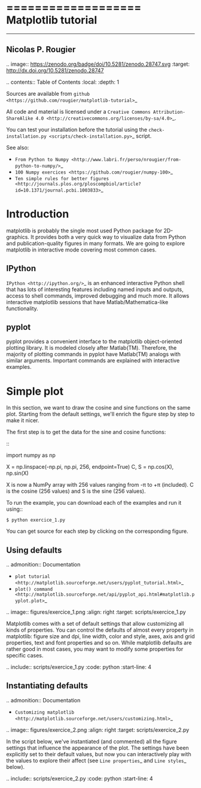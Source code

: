 ===================
Matplotlib tutorial
===================


------------------
Nicolas P. Rougier
------------------

.. image:: https://zenodo.org/badge/doi/10.5281/zenodo.28747.svg
   :target: http://dx.doi.org/10.5281/zenodo.28747

.. contents:: Table of Contents
   :local:
   :depth: 1

Sources are available from
`github <https://github.com/rougier/matplotlib-tutorial>`_

All code and material is licensed under a `Creative Commons
Attribution-ShareAlike 4.0
<http://creativecommons.org/licenses/by-sa/4.0>`_.

You can test your installation before the tutorial using the `check-installation.py <scripts/check-installation.py>`_ script.

See also:

* `From Python to Numpy <http://www.labri.fr/perso/nrougier/from-python-to-numpy/>`_
* `100 Numpy exercices <https://github.com/rougier/numpy-100>`_
* `Ten simple rules for better figures <http://journals.plos.org/ploscompbiol/article?id=10.1371/journal.pcbi.1003833>`_


Introduction
============

matplotlib is probably the single most used Python package for 2D-graphics. It
provides both a very quick way to visualize data from Python and
publication-quality figures in many formats.  We are going to explore
matplotlib in interactive mode covering most common cases.

IPython
-------

`IPython <http://ipython.org/>`_ is an enhanced interactive Python shell that
has lots of interesting features including named inputs and outputs, access to
shell commands, improved debugging and much more. It allows
interactive matplotlib sessions that have Matlab/Mathematica-like functionality.

pyplot
------

pyplot provides a convenient interface to the matplotlib object-oriented
plotting library. It is modeled closely after Matlab(TM). Therefore, the
majority of plotting commands in pyplot have Matlab(TM) analogs with similar
arguments. Important commands are explained with interactive examples.




Simple plot
===========

In this section, we want to draw the cosine and sine functions on the same
plot. Starting from the default settings, we'll enrich the figure step by step
to make it nicer.

The first step is to get the data for the sine and cosine functions:

::

   import numpy as np

   X = np.linspace(-np.pi, np.pi, 256, endpoint=True)
   C, S = np.cos(X), np.sin(X)


X is now a NumPy array with 256 values ranging from -π to +π (included). C is
the cosine (256 values) and S is the sine (256 values).

To run the example, you can download each of the examples and run it using::

    $ python exercice_1.py

You can get source for each step by clicking on the corresponding figure.


Using defaults
--------------

.. admonition:: Documentation

   * `plot tutorial <http://matplotlib.sourceforge.net/users/pyplot_tutorial.html>`_
   * `plot() command <http://matplotlib.sourceforge.net/api/pyplot_api.html#matplotlib.pyplot.plot>`_

.. image:: figures/exercice_1.png
   :align: right
   :target: scripts/exercice_1.py

Matplotlib comes with a set of default settings that allow customizing all
kinds of properties. You can control the defaults of almost every property in
matplotlib: figure size and dpi, line width, color and style, axes, axis and
grid properties, text and font properties and so on. While matplotlib defaults
are rather good in most cases, you may want to modify some properties for
specific cases.


.. include:: scripts/exercice_1.py
   :code: python
   :start-line: 4


Instantiating defaults
----------------------

.. admonition:: Documentation

   *  `Customizing matplotlib <http://matplotlib.sourceforge.net/users/customizing.html>`_

.. image:: figures/exercice_2.png
   :align: right
   :target: scripts/exercice_2.py


In the script below, we've instantiated (and commented) all the figure settings
that influence the appearance of the plot. The settings have been explicitly
set to their default values, but now you can interactively play with the values
to explore their affect (see `Line properties`_ and `Line styles`_ below).

.. include:: scripts/exercice_2.py
   :code: python
   :start-line: 4
             

